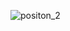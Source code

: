 ![positon_2](https://user-images.githubusercontent.com/68664399/91706147-eebb8d00-ebb8-11ea-828d-1bd7e9d719b5.png)
